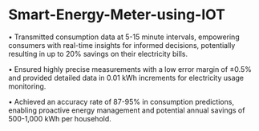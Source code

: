 # Smart-Energy-Meter-using-IOT

• Transmitted consumption data at 5-15 minute intervals, empowering consumers with real-time insights for informed
decisions, potentially resulting in up to 20% savings on their electricity bills.

• Ensured highly precise measurements with a low error margin of ±0.5% and provided detailed data in 0.01 kWh
increments for electricity usage monitoring.

• Achieved an accuracy rate of 87-95% in consumption predictions, enabling proactive energy management and potential
annual savings of 500-1,000 kWh per household.


